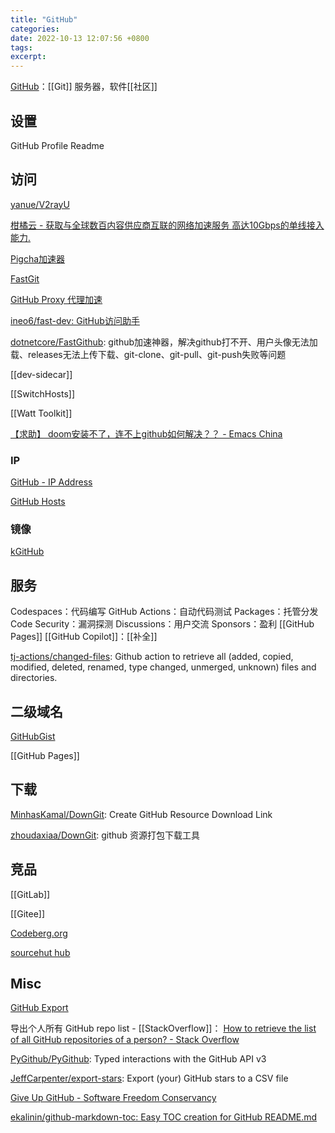 ```yaml
---
title: "GitHub"
categories: 
date: 2022-10-13 12:07:56 +0800
tags: 
excerpt: 
---
```





[GitHub](https://github.com/)：[[Git]] 服务器，软件[[社区]]

## 设置

GitHub Profile Readme

## 访问

[yanue/V2rayU](https://github.com/yanue/V2rayU)

[柑橘云 - 获取与全球数百内容供应商互联的网络加速服务 高达10Gbps的单线接入能力.](https://ganjuyun.com/)

[Pigcha加速器](https://pigpigchacha.github.io/officialsite)

[FastGit](https://fastgit.org/)

[GitHub Proxy 代理加速](https://ghproxy.com/)

[ineo6/fast-dev: GitHub访问助手](https://github.com/ineo6/fast-dev)

[dotnetcore/FastGithub](https://github.com/dotnetcore/FastGithub): github加速神器，解决github打不开、用户头像无法加载、releases无法上传下载、git-clone、git-pull、git-push失败等问题

[[dev-sidecar]]

[[SwitchHosts]]

[[Watt Toolkit]]

[【求助】 doom安装不了，连不上github如何解决？？ - Emacs China](https://emacs-china.org/t/doom-github/16481/16)



### IP

[GitHub - IP Address](https://ipaddress.com/website/github.com#ipinfo)

[GitHub Hosts](https://raw.hellogithub.com/hosts)

### 镜像

[kGitHub](https://kgithub.com/)




## 服务

Codespaces：代码编写
GitHub Actions：自动代码测试
Packages：托管分发
Code Security：漏洞探测
Discussions：用户交流
Sponsors：盈利
[[GitHub Pages]]
[[GitHub Copilot]]：[[补全]]

[tj-actions/changed-files](https://github.com/tj-actions/changed-files): Github action to retrieve all (added, copied, modified, deleted, renamed, type changed, unmerged, unknown) files and directories.

## 二级域名


[GitHubGist](https://gist.github.com/)

[[GitHub Pages]]


## 下载

[MinhasKamal/DownGit](https://github.com/MinhasKamal/DownGit): Create GitHub Resource Download Link

[zhoudaxiaa/DownGit](https://github.com/zhoudaxiaa/DownGit): github 资源打包下载工具




## 竞品

[[GitLab]]

[[Gitee]]

[Codeberg.org](https://codeberg.org/)

[sourcehut hub](https://sr.ht/)

## Misc

[GitHub Export](https://export-github-stars.netlify.app/)

导出个人所有 GitHub repo list - [[StackOverflow]]：
[How to retrieve the list of all GitHub repositories of a person? - Stack Overflow](https://stackoverflow.com/a/66859755)

[PyGithub/PyGithub](https://github.com/PyGithub/PyGithub): Typed interactions with the GitHub API v3

[JeffCarpenter/export-stars](https://github.com/JeffCarpenter/export-stars): Export (your) GitHub stars to a CSV file

[Give Up GitHub - Software Freedom Conservancy](https://sfconservancy.org/GiveUpGitHub/)


[ekalinin/github-markdown-toc: Easy TOC creation for GitHub README.md](https://github.com/ekalinin/github-markdown-toc)


